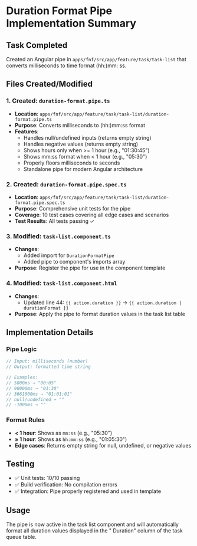 # Duration Format Pipe Implementation Summary

## Task Completed

Created an Angular pipe in `apps/fnf/src/app/feature/task/task-list` that converts milliseconds to time format (hh:)mm:
ss.

## Files Created/Modified

### 1. Created: `duration-format.pipe.ts`

- **Location**: `apps/fnf/src/app/feature/task/task-list/duration-format.pipe.ts`
- **Purpose**: Converts milliseconds to (hh:)mm:ss format
- **Features**:
    - Handles null/undefined inputs (returns empty string)
    - Handles negative values (returns empty string)
    - Shows hours only when >= 1 hour (e.g., "01:30:45")
    - Shows mm:ss format when < 1 hour (e.g., "05:30")
    - Properly floors milliseconds to seconds
    - Standalone pipe for modern Angular architecture

### 2. Created: `duration-format.pipe.spec.ts`

- **Location**: `apps/fnf/src/app/feature/task/task-list/duration-format.pipe.spec.ts`
- **Purpose**: Comprehensive unit tests for the pipe
- **Coverage**: 10 test cases covering all edge cases and scenarios
- **Test Results**: All tests passing ✓

### 3. Modified: `task-list.component.ts`

- **Changes**:
    - Added import for `DurationFormatPipe`
    - Added pipe to component's imports array
- **Purpose**: Register the pipe for use in the component template

### 4. Modified: `task-list.component.html`

- **Changes**:
    - Updated line 44: `{{ action.duration }}` → `{{ action.duration | durationFormat }}`
- **Purpose**: Apply the pipe to format duration values in the task list table

## Implementation Details

### Pipe Logic

```typescript
// Input: milliseconds (number)
// Output: formatted time string

// Examples:
// 5000ms → "00:05"
// 90000ms → "01:30" 
// 3661000ms → "01:01:01"
// null/undefined → ""
// -1000ms → ""
```

### Format Rules

- **< 1 hour**: Shows as `mm:ss` (e.g., "05:30")
- **≥ 1 hour**: Shows as `hh:mm:ss` (e.g., "01:05:30")
- **Edge cases**: Returns empty string for null, undefined, or negative values

## Testing

- ✅ Unit tests: 10/10 passing
- ✅ Build verification: No compilation errors
- ✅ Integration: Pipe properly registered and used in template

## Usage

The pipe is now active in the task list component and will automatically format all duration values displayed in the "
Duration" column of the task queue table.